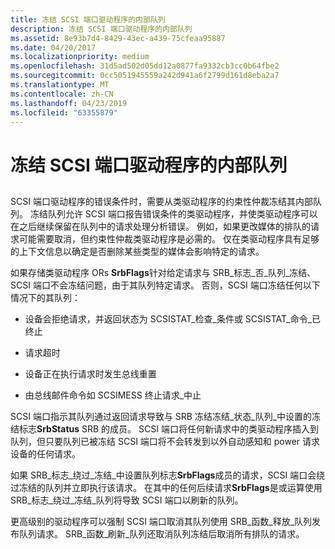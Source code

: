 ```yaml
---
title: 冻结 SCSI 端口驱动程序的内部队列
description: 冻结 SCSI 端口驱动程序的内部队列
ms.assetid: 8e93b7d4-8429-43ec-a439-75cfeaa95887
ms.date: 04/20/2017
ms.localizationpriority: medium
ms.openlocfilehash: 31d5ad502d05dd12a0877fa9332cb3cc0b64fbe2
ms.sourcegitcommit: 0cc5051945559a242d941a6f2799d161d8eba2a7
ms.translationtype: MT
ms.contentlocale: zh-CN
ms.lasthandoff: 04/23/2019
ms.locfileid: "63355879"
---
```

# <a name="freezing-scsi-port-drivers-internal-queue"></a>冻结 SCSI 端口驱动程序的内部队列


## <span id="ddk_freezing_scsi_port_drivers_internal_queue_kg"></span><span id="DDK_FREEZING_SCSI_PORT_DRIVERS_INTERNAL_QUEUE_KG"></span>


SCSI 端口驱动程序的错误条件时，需要从类驱动程序的约束性仲裁冻结其内部队列。 冻结队列允许 SCSI 端口报告错误条件的类驱动程序，并使类驱动程序可以在之后继续保留在队列中的请求处理分析错误。 例如，如果更改媒体的排队的请求可能需要取消，但约束性仲裁类驱动程序是必需的。 仅在类驱动程序具有足够的上下文信息以确定是否删除某些类型的媒体会影响特定的请求。

如果存储类驱动程序 ORs **SrbFlags**针对给定请求与 SRB\_标志\_否\_队列\_冻结、 SCSI 端口不会冻结问题，由于其队列特定请求。 否则，SCSI 端口冻结任何以下情况下的其队列：

-   设备会拒绝请求，并返回状态为 SCSISTAT\_检查\_条件或 SCSISTAT\_命令\_已终止

-   请求超时

-   设备正在执行请求时发生总线重置

-   由总线邮件命令如 SCSIMESS 终止请求\_中止

SCSI 端口指示其队列通过返回请求导致与 SRB 冻结冻结\_状态\_队列\_中设置的冻结标志**SrbStatus** SRB 的成员。 SCSI 端口将任何新请求中的类驱动程序插入到队列，但只要队列已被冻结 SCSI 端口将不会转发到以外自动感知和 power 请求设备的任何请求。

如果 SRB\_标志\_绕过\_冻结\_中设置队列标志**SrbFlags**成员的请求，SCSI 端口会绕过冻结的队列并立即执行该请求。 在其中的任何后续请求**SrbFlags**是或运算使用 SRB\_标志\_绕过\_冻结\_队列将导致 SCSI 端口以刷新的队列。

更高级别的驱动程序可以强制 SCSI 端口取消其队列使用 SRB\_函数\_释放\_队列发布队列请求。 SRB\_函数\_刷新\_队列还取消队列冻结后取消所有排队的请求。

 

 




